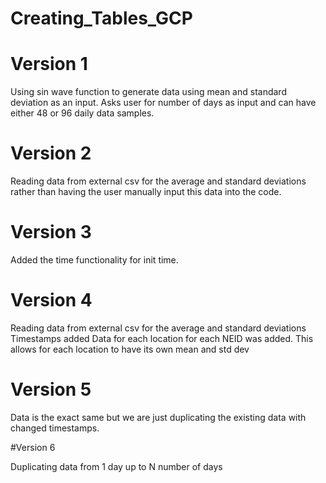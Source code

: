 # Creating_Tables_GCP

# Version 1

Using sin wave function to generate data using mean and standard deviation as an input. Asks user for number of days as input and can have either 48 or 96 daily data samples. 

# Version 2

Reading data from external csv for the average and standard deviations rather than having the user manually input this data into the code.

# Version 3

Added the time functionality for init time.

# Version 4

Reading data from external csv for the average and standard deviations
Timestamps added
Data for each location for each NEID was added. This allows for each location to have its own mean and std dev

# Version 5

Data is the exact same but we are just duplicating the existing data with changed timestamps.

#Version 6

Duplicating data from 1 day up to N number of days
